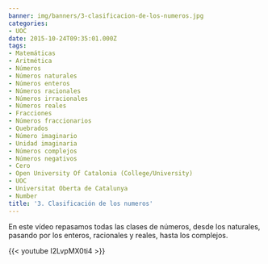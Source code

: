 ```yaml
---
banner: img/banners/3-clasificacion-de-los-numeros.jpg
categories:
- UOC
date: 2015-10-24T09:35:01.000Z
tags:
- Matemáticas
- Aritmética
- Números
- Números naturales
- Números enteros
- Números racionales
- Números irracionales
- Números reales
- Fracciones
- Números fraccionarios
- Quebrados
- Número imaginario
- Unidad imaginaria
- Números complejos
- Números negativos
- Cero
- Open University Of Catalonia (College/University)
- UOC
- Universitat Oberta de Catalunya
- Number
title: '3. Clasificación de los numeros'
---
```


En este vídeo repasamos todas las clases de números, desde los naturales, pasando por los enteros, racionales y reales, hasta los complejos.

{{< youtube I2LvpMX0ti4 >}}
